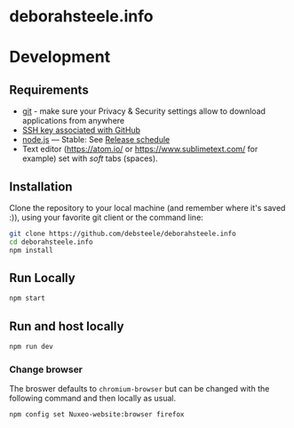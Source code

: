 # deborahsteele.info


# Development

## Requirements
- [git](https://git-scm.com/) - make sure your Privacy & Security settings allow to download applications from anywhere
- [SSH key associated with GitHub](https://help.github.com/articles/generating-an-ssh-key/)
- [node.js](https://nodejs.org) &mdash; Stable: See [Release schedule](https://github.com/nodejs/LTS#lts_schedule)
- Text editor (https://atom.io/ or https://www.sublimetext.com/ for example) set with _soft_ tabs (spaces).

## Installation
Clone the repository to your local machine (and remember where it's saved :)), using your favorite git client or the command line:
```bash
git clone https://github.com/debsteele/deborahsteele.info
cd deborahsteele.info
npm install
```

## Run Locally
```bash
npm start
```

## Run and host locally
```bash
npm run dev
```

### Change browser
The broswer defaults to `chromium-browser` but can be changed with the following command and then locally as usual.
```bash
npm config set Nuxeo-website:browser firefox
```